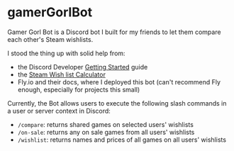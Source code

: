 # gamerGorlBot

Gamer Gorl Bot is a Discord bot I built for my friends to let them compare each other's Steam wishlists.

I stood the thing up with solid help from:
- the Discord Developer [Getting Started](https://discord.com/developers/docs/quick-start/getting-started) guide
- the [Steam Wish list Calculator](https://www.steamwishlistcalculator.com/)
- Fly.io and their docs, where I deployed this bot (can't recommend Fly enough, especially for projects this small)

Currently, the Bot allows users to execute the following slash commands in a user or server context in Discord:
- `/compare`: returns shared games on selected users' wishlists
- `/on-sale`: returns any on sale games from all users' wishlists
- `/wishlist`: returns names and prices of all games on all users' wishlists
